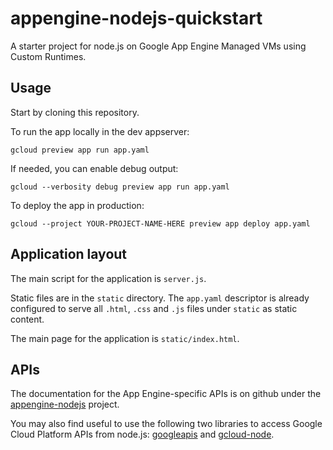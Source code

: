 # appengine-nodejs-quickstart

A starter project for node.js on Google App Engine Managed VMs using Custom Runtimes.

## Usage

Start by cloning this repository.

To run the app locally in the dev appserver:

~~~~
gcloud preview app run app.yaml
~~~~

If needed, you can enable debug output:

~~~~
gcloud --verbosity debug preview app run app.yaml
~~~~

To deploy the app in production:

~~~~
gcloud --project YOUR-PROJECT-NAME-HERE preview app deploy app.yaml
~~~~

## Application layout

The main script for the application is `server.js`.

Static files are in the `static` directory. The `app.yaml` descriptor is already configured to serve all `.html`, `.css` and `.js` files under `static` as static content.

The main page for the application is `static/index.html`.

## APIs

The documentation for the App Engine-specific APIs is on github under the [appengine-nodejs][1] project.

You may also find useful to use the following two libraries to access Google Cloud Platform APIs from node.js: [googleapis][2] and [gcloud-node][3].

[1]: https://github.com/GoogleCloudPlatform/appengine-nodejs
[2]: https://www.npmjs.org/package/googleapis
[3]: https://github.com/GoogleCloudPlatform/gcloud-node
